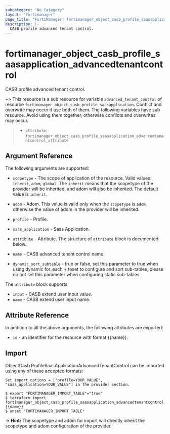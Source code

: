 ```yaml
---
subcategory: "No Category"
layout: "fortimanager"
page_title: "FortiManager: fortimanager_object_casb_profile_saasapplication_advancedtenantcontrol"
description: |-
  CASB profile advanced tenant control.
---
```


# fortimanager_object_casb_profile_saasapplication_advancedtenantcontrol
CASB profile advanced tenant control.

~> This resource is a sub resource for variable `advanced_tenant_control` of resource `fortimanager_object_casb_profile_saasapplication`. Conflict and overwrite may occur if use both of them.
The following variables have sub resource. Avoid using them together, otherwise conflicts and overwrites may occur.
>- `attribute`: `fortimanager_object_casb_profile_saasapplication_advancedtenantcontrol_attribute`



## Argument Reference


The following arguments are supported:

* `scopetype` - The scope of application of the resource. Valid values: `inherit`, `adom`, `global`. The `inherit` means that the scopetype of the provider will be inherited, and adom will also be inherited. The default value is `inherit`.
* `adom` - Adom. This value is valid only when the `scopetype` is `adom`, otherwise the value of adom in the provider will be inherited.
* `profile` - Profile.
* `saas_application` - Saas Application.

* `attribute` - Attribute. The structure of `attribute` block is documented below.
* `name` - CASB advanced tenant control name.
* `dynamic_sort_subtable` - true or false, set this parameter to true when using dynamic for_each + toset to configure and sort sub-tables, please do not set this parameter when configuring static sub-tables.

The `attribute` block supports:

* `input` - CASB extend user input value.
* `name` - CASB extend user input name.


## Attribute Reference

In addition to all the above arguments, the following attributes are exported:
* `id` - an identifier for the resource with format {{name}}.

## Import

ObjectCasb ProfileSaasApplicationAdvancedTenantControl can be imported using any of these accepted formats:
```
Set import_options = ["profile=YOUR_VALUE", "saas_application=YOUR_VALUE"] in the provider section.

$ export "FORTIMANAGER_IMPORT_TABLE"="true"
$ terraform import fortimanager_object_casb_profile_saasapplication_advancedtenantcontrol.labelname {{name}}
$ unset "FORTIMANAGER_IMPORT_TABLE"
```
-> **Hint:** The scopetype and adom for import will directly inherit the scopetype and adom configuration of the provider.
